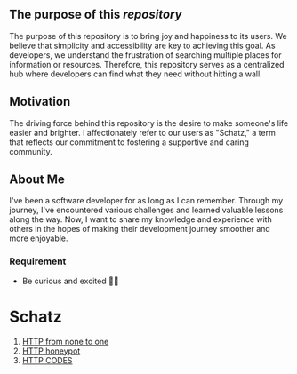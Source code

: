 ## The purpose of this _repository_ 

The purpose of this repository is to bring joy and happiness to its users. We believe that simplicity and accessibility are key to achieving this goal. As developers, we understand the frustration of searching multiple places for information or resources. Therefore, this repository serves as a centralized hub where developers can find what they need without hitting a wall.

## Motivation

The driving force behind this repository is the desire to make someone's life easier and brighter. I affectionately refer to our users as "Schatz," a term that reflects our commitment to fostering a supportive and caring community.

## About Me

I've been a software developer for as long as I can remember. Through my journey, I've encountered various challenges and learned valuable lessons along the way. Now, I want to share my knowledge and experience with others in the hopes of making their development journey smoother and more enjoyable.

### Requirement 
- Be curious and excited 🧐🤤

# Schatz
1. [HTTP from none to one ](https://www.rfc-editor.org/rfc/rfc9110#name-introduction)
2. [HTTP honeypot ](https://developer.mozilla.org/en-US/docs/Web/HTTP)
3. [HTTP CODES](https://www.restapitutorial.com/httpstatuscodes.html)

